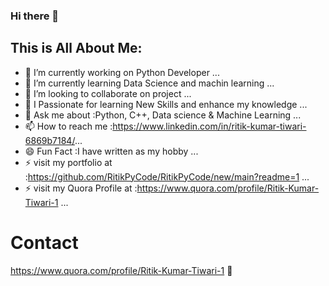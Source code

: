 ### Hi there 👋


## This is All About Me:

- 🔭 I’m currently working on Python Developer ...
- 🌱 I’m currently learning Data Science and machin learning ...
- 👯 I’m looking to collaborate on project ...
- 🤔 I Passionate for learning New Skills and enhance my knowledge ...
- 💬 Ask me about :Python, C++, Data science & Machine Learning ...
- 📫 How to reach me :https://www.linkedin.com/in/ritik-kumar-tiwari-6869b7184/...
- 😄 Fun Fact :I have written as my hobby ...
- ⚡ visit my portfolio at :https://github.com/RitikPyCode/RitikPyCode/new/main?readme=1 ...
- ⚡ visit my Quora Profile at :https://www.quora.com/profile/Ritik-Kumar-Tiwari-1 ...


# Contact 
https://www.quora.com/profile/Ritik-Kumar-Tiwari-1
🍳
